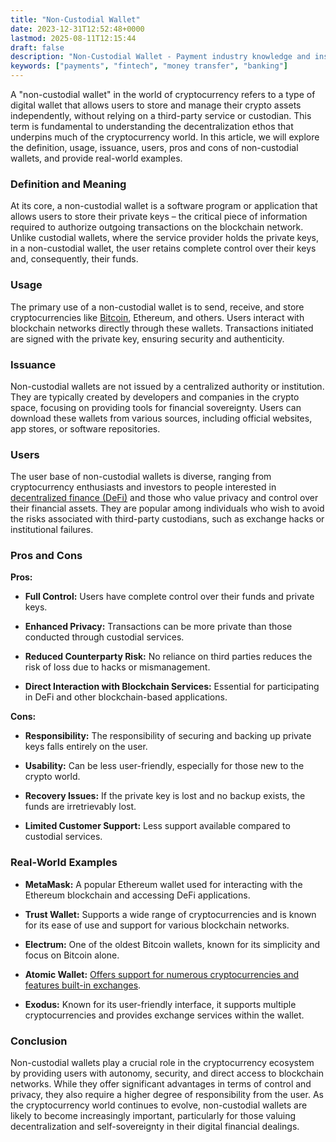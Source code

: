 ```yaml
---
title: "Non-Custodial Wallet"
date: 2023-12-31T12:52:48+0000
lastmod: 2025-08-11T12:15:44
draft: false
description: "Non-Custodial Wallet - Payment industry knowledge and insights"
keywords: ["payments", "fintech", "money transfer", "banking"]
---
```


A "non-custodial wallet" in the world of cryptocurrency refers to a type of digital wallet that allows users to store and manage their crypto assets independently, without relying on a third-party service or custodian. This term is fundamental to understanding the decentralization ethos that underpins much of the cryptocurrency world. In this article, we will explore the definition, usage, issuance, users, pros and cons of non-custodial wallets, and provide real-world examples.

### Definition and Meaning

At its core, a non-custodial wallet is a software program or application that allows users to store their private keys – the critical piece of information required to authorize outgoing transactions on the blockchain network. Unlike custodial wallets, where the service provider holds the private keys, in a non-custodial wallet, the user retains complete control over their keys and, consequently, their funds.

### Usage

The primary use of a non-custodial wallet is to send, receive, and store cryptocurrencies like [Bitcoin](https://faisalkhanllc.xyz/resources/payments-wiki/b/bitcoin/), Ethereum, and others. Users interact with blockchain networks directly through these wallets. Transactions initiated are signed with the private key, ensuring security and authenticity.

### Issuance

Non-custodial wallets are not issued by a centralized authority or institution. They are typically created by developers and companies in the crypto space, focusing on providing tools for financial sovereignty. Users can download these wallets from various sources, including official websites, app stores, or software repositories.

### Users

The user base of non-custodial wallets is diverse, ranging from cryptocurrency enthusiasts and investors to people interested in [decentralized finance (DeFi)](https://faisalkhanllc.xyz/resources/payments-wiki/d/decentralized-finance-defi/) and those who value privacy and control over their financial assets. They are popular among individuals who wish to avoid the risks associated with third-party custodians, such as exchange hacks or institutional failures.

### Pros and Cons

**Pros:**

- **Full Control:** Users have complete control over their funds and private keys.

- **Enhanced Privacy:** Transactions can be more private than those conducted through custodial services.

- **Reduced Counterparty Risk:** No reliance on third parties reduces the risk of loss due to hacks or mismanagement.

- **Direct Interaction with Blockchain Services:** Essential for participating in DeFi and other blockchain-based applications.

**Cons:**

- **Responsibility:** The responsibility of securing and backing up private keys falls entirely on the user.

- **Usability:** Can be less user-friendly, especially for those new to the crypto world.

- **Recovery Issues:** If the private key is lost and no backup exists, the funds are irretrievably lost.

- **Limited Customer Support:** Less support available compared to custodial services.

### Real-World Examples

- **MetaMask:** A popular Ethereum wallet used for interacting with the Ethereum blockchain and accessing DeFi applications.

- **Trust Wallet:** Supports a wide range of cryptocurrencies and is known for its ease of use and support for various blockchain networks.

- **Electrum:** One of the oldest Bitcoin wallets, known for its simplicity and focus on Bitcoin alone.

- **Atomic Wallet:** [Offers support for numerous cryptocurrencies and features built-in exchanges](https://faisalkhanllc.xyz/resources/payments-wiki/a/atomic/).

- **Exodus:** Known for its user-friendly interface, it supports multiple cryptocurrencies and provides exchange services within the wallet.

### Conclusion

Non-custodial wallets play a crucial role in the cryptocurrency ecosystem by providing users with autonomy, security, and direct access to blockchain networks. While they offer significant advantages in terms of control and privacy, they also require a higher degree of responsibility from the user. As the cryptocurrency world continues to evolve, non-custodial wallets are likely to become increasingly important, particularly for those valuing decentralization and self-sovereignty in their digital financial dealings.